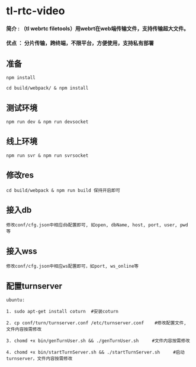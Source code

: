 # tl-rtc-video

#### 简介 : （tl webrtc  filetools）用webrt在web端传输文件，支持传输超大文件。
#### 优点 ： 分片传输，跨终端，不限平台，方便使用，支持私有部署


## 准备

    npm install

    cd build/webpack/ & npm install

## 测试环境 

    npm run dev & npm run devsocket

## 线上环境

    npm run svr & npm run svrsocket


## 修改res

    cd build/webpack & npm run build 保持开启即可

## 接入db

    修改conf/cfg.json中相应db配置即可, 如open, dbName, host, port, user, pwd 等


## 接入wss

    修改conf/cfg.json中相应ws配置即可，如port, ws_online等


## 配置turnserver

    ubuntu:

    1. sudo apt-get install coturn  #安装coturn 

    2. cp conf/turn/turnserver.conf /etc/turnserver.conf    #修改配置文件, 文件内容按需修改

    3. chomd +x bin/genTurnUser.sh && ./genTurnUser.sh     #文件内容按需修改

    4. chomd +x bin/startTurnServer.sh && ./startTurnServer.sh     #启动turnserver，文件内容按需修改

